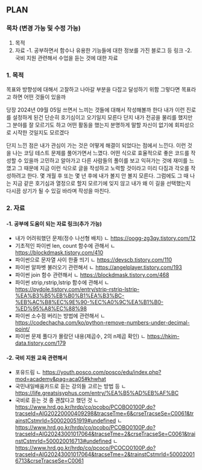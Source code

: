 ## PLAN


### 목차 (변경 가능 및 수정 가능)
1. 목적
2. 자료
  -1. 공부하면서 함수나 유용한 기능들에 대한 정보를 가진 블로그 등 링크
  -2. 국비 지원 관련해서 수업을 듣는 것에 대한 자료


### 1. 목적
목표와 방향성에 대해서 고찰하고 나아갈 부분을 다잡고 달성하기 위함
그렇다면 목표라고 하면 어떤 것들이 있을까

당장 2024년 09월 05일 쓰면서 느끼는 것들에 대해서 작성해볼까 한다
내가 이런 진로를 설정하게 된건 단순히 호기심이고 오기일지 모른다
단지 내가 전공을 물리를 했지만 그 분야를 잘 모르기도 하고
어떤 활동을 했는지 분명하게 말할 자신이 없기에 회피성으로 시작한 것일지도 모르겠다

단지 느낀 점은 내가 관심이 가는 것은 어떻게 해결이 되었다는 점에서 느낀다. 이런 것을 나는 코딩 테스트 문제를 풀어가면서 느꼈다.
어떤 식으로 효율적으로 좋은 코드를 작성할 수 있을까 고민하고 알아가고
다른 사람들의 풀이를 보고 익혀가는 것에 재미를 느꼈고 그 때문에 지금 이런 식으로 글을 작성하고 노력할 것이라고 미리 다짐과 각오를 작성하려고 한다. 몇 개월 후 또는 몇 년 후에 내가 볼지 안 볼지 모른다.
그럼에도 그 때 나는 지금 같은 호기심과 열정으로 할지 모르기에 잊지 않고 내가 왜 이 길을 선택했는지 다시끔 상기가 될 수 있길 바라며 작성을 마친다.


### 2. 자료

#### -1. 공부에 도움이 되는 자료 링크(추가 가능)
- 내가 어려워했던 문제(정수 나선형 배치)
ㄴ https://oogg-zg3qy.tistory.com/12
- 기초적인 파이썬 len, count 함수에 관해서
ㄴ https://blockdmask.tistory.com/410
- 파이썬으로 문자열 사이 한줄 띄기
ㄴ https://devscb.tistory.com/110
- 파이썬 알파벳 불러오기 관련해서
ㄴ https://angelplayer.tistory.com/193
- 파이썬 join 함수 관련해서
ㄴ https://blockdmask.tistory.com/468
- 파이썬 strip,rstrip,lstrip 함수에 관해서
ㄴ https://pydole.tistory.com/entry/strip-rstrip-lstrip-%EA%B3%B5%EB%B0%B1%EA%B3%BC-%EB%AC%B8%EC%9E%90-%EC%A0%9C%EA%B1%B0-%ED%95%A8%EC%88%98
- 파이썬 소수점 버리는 방법에 관련해서
ㄴ https://codechacha.com/ko/python-remove-numbers-under-decimal-point/
- 파이썬 문제 풀다가 몰랐던 내용(제곱수, 2의 n제곱 확인)
ㄴ https://hkim-data.tistory.com/179


#### -2. 국비 지원 교육 관련해서
- 포유드림
ㄴ https://youth.posco.com/posco/edu/index.php?mod=academy&pag=aca05#khwhat
- 국민내일배움카드로 듣는 강의들 고르는 방법 등
ㄴ https://life.greatsisyphus.com/entry/%EA%B5%AD%EB%AF%BC
- 국비로 듣는 것 중 괜찮다고 했던 것
ㄴ https://www.hrd.go.kr/hrdp/co/pcobo/PCOBO0100P.do?tracseId=AIG20220000409298&tracseTme=6&crseTracseSe=C0061&trainstCstmrId=500020051919#undefined
ㄴ https://www.hrd.go.kr/hrdp/co/pcobo/PCOBO0100P.do?tracseId=AIG20243001017064&tracseTme=2&crseTracseSe=C0061&trainstCstmrId=500020016713#undefined
ㄴ https://www.hrd.go.kr/hrdp/co/pcoco/PCOCO0100P.do?tracseId=AIG20243001017064&tracseTme=2&trainstCstmrId=500020016713&crseTracseSe=C0061
